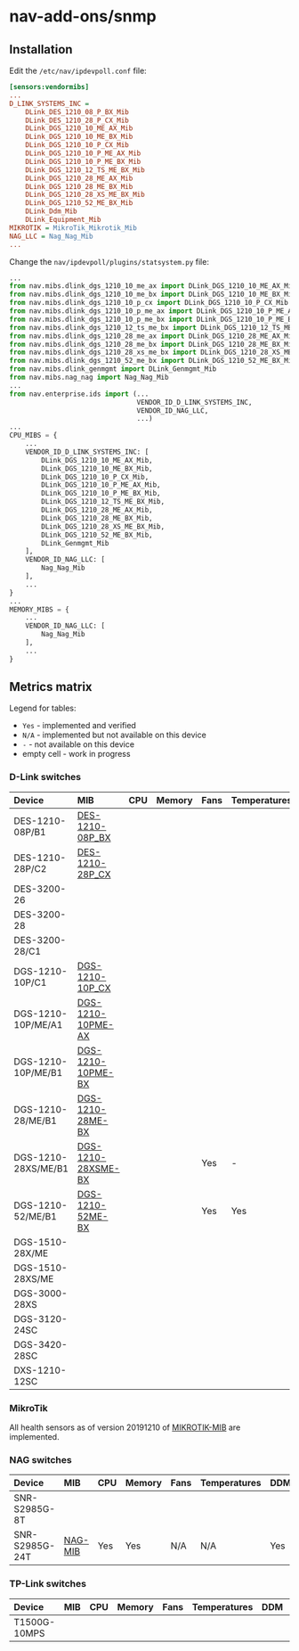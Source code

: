 # nav-add-ons/snmp

## Installation

Edit the `/etc/nav/ipdevpoll.conf` file:

```ini
[sensors:vendormibs]
...
D_LINK_SYSTEMS_INC =
    DLink_DES_1210_08_P_BX_Mib
    DLink_DES_1210_28_P_CX_Mib
    DLink_DGS_1210_10_ME_AX_Mib
    DLink_DGS_1210_10_ME_BX_Mib
    DLink_DGS_1210_10_P_CX_Mib
    DLink_DGS_1210_10_P_ME_AX_Mib
    DLink_DGS_1210_10_P_ME_BX_Mib
    DLink_DGS_1210_12_TS_ME_BX_Mib
    DLink_DGS_1210_28_ME_AX_Mib
    DLink_DGS_1210_28_ME_BX_Mib
    DLink_DGS_1210_28_XS_ME_BX_Mib
    DLink_DGS_1210_52_ME_BX_Mib
    DLink_Ddm_Mib
    DLink_Equipment_Mib
MIKROTIK = MikroTik_Mikrotik_Mib
NAG_LLC = Nag_Nag_Mib
...
```

Change the `nav/ipdevpoll/plugins/statsystem.py` file:

```python
...
from nav.mibs.dlink_dgs_1210_10_me_ax import DLink_DGS_1210_10_ME_AX_Mib
from nav.mibs.dlink_dgs_1210_10_me_bx import DLink_DGS_1210_10_ME_BX_Mib
from nav.mibs.dlink_dgs_1210_10_p_cx import DLink_DGS_1210_10_P_CX_Mib
from nav.mibs.dlink_dgs_1210_10_p_me_ax import DLink_DGS_1210_10_P_ME_AX_Mib
from nav.mibs.dlink_dgs_1210_10_p_me_bx import DLink_DGS_1210_10_P_ME_BX_Mib
from nav.mibs.dlink_dgs_1210_12_ts_me_bx import DLink_DGS_1210_12_TS_ME_BX_Mib
from nav.mibs.dlink_dgs_1210_28_me_ax import DLink_DGS_1210_28_ME_AX_Mib
from nav.mibs.dlink_dgs_1210_28_me_bx import DLink_DGS_1210_28_ME_BX_Mib
from nav.mibs.dlink_dgs_1210_28_xs_me_bx import DLink_DGS_1210_28_XS_ME_BX_Mib
from nav.mibs.dlink_dgs_1210_52_me_bx import DLink_DGS_1210_52_ME_BX_Mib
from nav.mibs.dlink_genmgmt import DLink_Genmgmt_Mib
from nav.mibs.nag_nag import Nag_Nag_Mib
...
from nav.enterprise.ids import (...
                                VENDOR_ID_D_LINK_SYSTEMS_INC,
                                VENDOR_ID_NAG_LLC,
                                ...)
...
CPU_MIBS = {
    ...
    VENDOR_ID_D_LINK_SYSTEMS_INC: [
        DLink_DGS_1210_10_ME_AX_Mib,
        DLink_DGS_1210_10_ME_BX_Mib,
        DLink_DGS_1210_10_P_CX_Mib,
        DLink_DGS_1210_10_P_ME_AX_Mib,
        DLink_DGS_1210_10_P_ME_BX_Mib,
        DLink_DGS_1210_12_TS_ME_BX_Mib,
        DLink_DGS_1210_28_ME_AX_Mib,
        DLink_DGS_1210_28_ME_BX_Mib,
        DLink_DGS_1210_28_XS_ME_BX_Mib,
        DLink_DGS_1210_52_ME_BX_Mib,
        DLink_Genmgmt_Mib
    ],
    VENDOR_ID_NAG_LLC: [
        Nag_Nag_Mib
    ],
    ...
}
...
MEMORY_MIBS = {
    ...
    VENDOR_ID_NAG_LLC: [
        Nag_Nag_Mib
    ],
    ...
}

```

## Metrics matrix

Legend for tables:

- `Yes` - implemented and verified
- `N/A` - implemented but not available on this device
- `-` - not available on this device
- empty cell - work in progress

### D-Link switches

| Device              | MIB  | CPU  | Memory | Fans | Temperatures | DDM  | PoE
| :------------------ | :--- | :--- | :----- | :--- | :----------- | :--- | :---
| DES-1210-08P/B1     | [DES-1210-08P_BX](doc/D_Link_DES_1210_08P_BX_v3_12_004_mib.tree.txt) | | | | | |
| DES-1210-28P/C2     | [DES-1210-28P_CX](doc/D_Link_DES_1210_28P_CX_4_12_004_mib.tree.txt) | | | | | |
| DES-3200-26         |      |      |        |      |              |      |
| DES-3200-28         |      |      |        |      |              |      |
| DES-3200-28/C1      |      |      |        |      |              |      |
| DGS-1210-10P/C1     | [DGS-1210-10P_CX](doc/D_Link_DGS_1210_10P_CX_4_10_002_mib.tree.txt) | | | | | |
| DGS-1210-10P/ME/A1  | [DGS-1210-10PME-AX](doc/D_Link_DGS_1210_10PME_AX_6_13_017_mib.tree.txt) | | | | | |
| DGS-1210-10P/ME/B1  | [DGS-1210-10PME-BX](doc/D_Link_DGS_1210_10PME_BX_7_02_017_mib.tree.txt) | | | | | |
| DGS-1210-28/ME/B1   | [DGS-1210-28ME-BX](doc/D_Link_DGS_1210_28ME_BX_7_03_001_mib.tree.txt) | | | | | |
| DGS-1210-28XS/ME/B1 | [DGS-1210-28XSME-BX](doc/D_Link_DGS_1210_28XSME_BX_7_03_001_mib.tree.txt) | | | Yes | - | |
| DGS-1210-52/ME/B1   | [DGS-1210-52ME-BX](doc/D_Link_DGS_1210_52ME_BX_7_02_017_mib.tree.txt) | | | Yes | Yes | |
| DGS-1510-28X/ME     |      |      |        |      |              |      |
| DGS-1510-28XS/ME    |      |      |        |      |              |      |
| DGS-3000-28XS       |      |      |        |      |              |      |
| DGS-3120-24SC       |      |      |        |      |              |      |
| DGS-3420-28SC       |      |      |        |      |              |      |
| DXS-1210-12SC       |      |      |        |      |              |      |

### MikroTik

All health sensors as of version 20191210 of [MIKROTIK-MIB](doc/MikroTik_mikrotik_mib.tree.txt) are implemented.

### NAG switches

| Device         | MIB  | CPU | Memory | Fans | Temperatures | DDM  | PoE
| :--------------| :--- |:----| :----- | :--- | :----------- | :--- | :---
| SNR-S2985G-8T  |      |     |        |      |              |      |    
| SNR-S2985G-24T | [NAG-MIB](doc/NAG_SNR_SWITCH_private_2_1_80_mib.tree.txt) | Yes | Yes | N/A | N/A | Yes | N/A

### TP-Link switches

| Device       | MIB  | CPU | Memory | Fans | Temperatures | DDM  | PoE
| :------------| :--- | :---| :----- | :--- | :----------- | :--- | :---
| T1500G-10MPS |      |     |        |      |              |      |     
